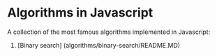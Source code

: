 # Algorithms in Javascript
A collection of the most famous algorithms implemented in Javascript:

1. [Binary search] (algorithms/binary-search/README.MD)
